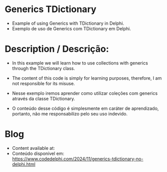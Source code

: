 # Generics TDictionary
- Example of using Generics with TDictionary in Delphi.
- Exemplo de uso de Generics com TDictionary em Delphi.

# Description / Descrição:
- In this example we will learn how to use collections with generics through the TDictionary class.
- The content of this code is simply for learning purposes, therefore, I am not responsible for its misuse.

- Nesse exemplo iremos aprender como utilizar coleções com generics através da classe TDictionary.
- O conteúdo desse código é simplesmente em caráter de aprendizado, portanto, não me responsabilizo pelo seu uso indevido.

# Blog
- Content available at:
- Conteúdo disponível em:
  https://www.codedelphi.com/2024/11/generics-tdictionary-no-delphi.html
